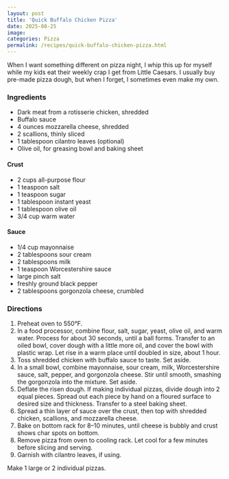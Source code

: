 ```yaml
---
layout: post
title: 'Quick Buffalo Chicken Pizza'
date: 2025-08-25
image:
categories: Pizza
permalink: /recipes/quick-buffalo-chicken-pizza.html
---
```


When I want something different on pizza night, I whip this up for myself while my kids eat their weekly crap I get from Little Caesars. I usually buy pre-made pizza dough, but when I forget, I sometimes even make my own.

### Ingredients

- Dark meat from a rotisserie chicken, shredded
- Buffalo sauce
- 4 ounces mozzarella cheese, shredded
- 2 scallions, thinly sliced
- 1 tablespoon cilantro leaves (optional)
- Olive oil, for greasing bowl and baking sheet

#### Crust

- 2 cups all-purpose flour
- 1 teaspoon salt
- 1 teaspoon sugar
- 1 tablespoon instant yeast
- 1 tablespoon olive oil
- 3/4 cup warm water

#### Sauce

- 1/4 cup mayonnaise
- 2 tablespoons sour cream
- 2 tablespoons milk
- 1 teaspoon Worcestershire sauce
- large pinch salt
- freshly ground black pepper
- 2 tablespoons gorgonzola cheese, crumbled

### Directions

1. Preheat oven to 550°F.
1. In a food processor, combine flour, salt, sugar, yeast, olive oil, and warm water. Process for about 30 seconds, until a ball forms. Transfer to an oiled bowl, cover dough with a little more oil, and cover the bowl with plastic wrap. Let rise in a warm place until doubled in size, about 1 hour.
1. Toss shredded chicken with buffalo sauce to taste. Set aside.
1. In a small bowl, combine mayonnaise, sour cream, milk, Worcestershire sauce, salt, pepper, and gorgonzola cheese. Stir until smooth, smashing the gorgonzola into the mixture. Set aside.
1. Deflate the risen dough. If making individual pizzas, divide dough into 2 equal pieces. Spread out each piece by hand on a floured surface to desired size and thickness. Transfer to a steel baking sheet.
1. Spread a thin layer of sauce over the crust, then top with shredded chicken, scallions, and mozzarella cheese.
1. Bake on bottom rack for 8–10 minutes, until cheese is bubbly and crust shows char spots on bottom.
1. Remove pizza from oven to cooling rack. Let cool for a few minutes before slicing and serving.
1. Garnish with cilantro leaves, if using.

Make 1 large or 2 individual pizzas.
